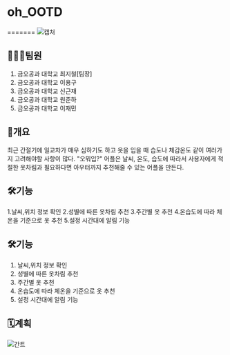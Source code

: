 # oh_OOTD

=======
![캡처](https://user-images.githubusercontent.com/60930743/195562657-02aa82f8-2714-4a0d-8245-e0ca39cfd403.PNG)

## 👨‍👦‍👦팀원
1. 금오공과 대학교 최지철[팀장]
2. 금오공과 대학교 이용구
3. 금오공과 대학교 신근재
4. 금오공과 대학교 원준하
5. 금오공과 대학교 이재민


## 📃개요
최근 간절기에 일교차가 매우 심하기도 하고 옷을 입을 때 습도나 체감온도 같이 여러가지 고려해야할 사항이 많다. "오뭐입?" 어플은 날씨, 온도, 습도에 따라서 사용자에게 적절한 옷차림과 필요하다면 아우터까지 추천해줄 수 있는 어플을 만든다.


## 🛠기능
1.날씨,위치 정보 확인
2.성별에 따른 옷차림 추천
3.주간별 옷 추천
4.온습도에 따라 체온을 기준으로 옷 추천
5.설정 시간대에 알림 기능 

## 🛠기능
1. 날씨,위치 정보 확인
2. 성별에 따른 옷차림 추천
3. 주간별 옷 추천
4. 온습도에 따라 체온을 기준으로 옷 추천
5. 설정 시간대에 알림 기능 


## 🗓계획
![간트](https://user-images.githubusercontent.com/60930743/195562691-4726919f-90f8-47b8-94b5-5bbf58015534.PNG)

